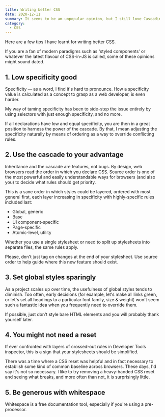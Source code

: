 ```yaml
---
title: Writing better CSS
date: 2020-12-11
summary: It seems to be an unpopular opinion, but I still love Cascading Stylesheets.
category:
  - CSS
---
```

Here are a few tips I have learnt for writing better CSS.

If you are a fan of modern paradigms such as 'styled components' or whatever the latest flavour of CSS-in-JS is called, some of these opinions might sound dated.

## 1. Low specificity good

Specificity &mdash; as a word, I find it's hard to pronounce. How a specificity value is calculated as a concept to grasp as a web developer, is even harder.

My way of taming specificity has been to side-step the issue entirely by using selectors with just enough specificity, and no more.

If all declarations have low and equal specificity, you are then in a great position to harness the power of the cascade. By that, I mean adjusting the specificity naturally by means of ordering as a way to override conflicting rules.

## 2. Use the cascade to your advantage

Inheritance and the cascade are features, not bugs. By design, web browsers read the order in which you declare CSS. Source order is one of the most powerful and easily understandable ways for browsers (and also you) to decide what rules should get priority.

This is a sane order in which styles could be layered, ordered with most general first, each layer increasing in specificity with highly-specific rules included last:

* Global, generic
* Base
* UI component-specific
* Page-specific
* Atomic-level, utility

Whether you use a single stylesheet or need to split up stylesheets into separate files, the same rules apply.

Please, don't just tag on changes at the end of your stylesheet. Use source order to help guide where this new feature should exist.

## 3. Set global styles sparingly

As a project scales up over time, the usefulness of global styles tends to diminish. Too often, early decisions (for example, let's make all links green, or let's set all headings to a particular font family, size & weight) won't seem such a fantastic idea when you frequently need to override them.

If possible, just don't style bare HTML elements and you will probably thank yourself later.

## 4. You might not need a reset

If ever confronted with layers of crossed-out rules in Developer Tools inspector, this is a sign that your stylesheets should be simplified.

There was a time where a CSS reset was helpful and in fact necessary to establish some kind of common baseline across browsers. These days, I'd say it's not so necessary. I like to try removing a heavy-handed CSS reset and seeing what breaks, and more often than not, it is surprisingly little.

## 5. Be generous with whitespace

Whitespace is a free documentation tool, especially if you're using a pre-processor.
